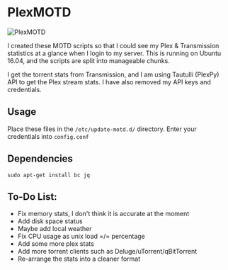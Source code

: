 # PlexMOTD

![PlexMOTD](https://cdn.discordapp.com/attachments/147268654055161856/442694454575628288/unknown.png)

I created these MOTD scripts so that I could see my Plex & Transmission statistics at a glance when I login to my server.
This is running on Ubuntu 16.04, and the scripts are split into manageable chunks.

I get the torrent stats from Transmission, and I am using Tautulli (PlexPy) API to get the Plex stream stats. I have also removed my API keys and credentials.

## Usage

Place these files in the `/etc/update-motd.d/` directory.
Enter your credentials into `config.conf`

## Dependencies
`sudo apt-get install bc jq`

## To-Do List:
- Fix memory stats, I don't think it is accurate at the moment
- Add disk space status
- Maybe add local weather
- Fix CPU usage as unix load =/= percentage
- Add some more plex stats
- Add more torrent clients such as Deluge/uTorrent/qBitTorrent
- Re-arrange the stats into a cleaner format
